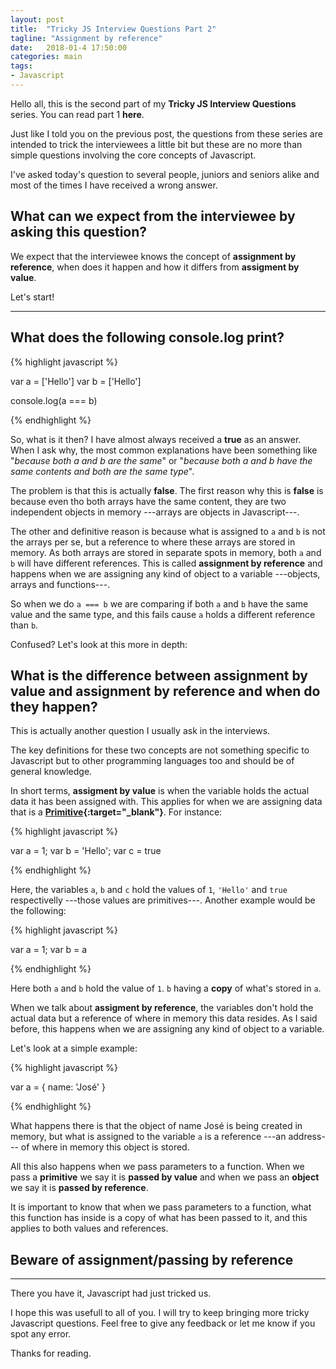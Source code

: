 ```yaml
---
layout: post
title:  "Tricky JS Interview Questions Part 2"
tagline: "Assignment by reference"
date:   2018-01-4 17:50:00
categories: main
tags:
- Javascript
---
```


Hello all, this is the second part of my **Tricky JS Interview Questions** series.
You can read part 1 **here**. 

Just like I told you on the previous post, the questions from these series are intended to trick the interviewees a little bit but these are no more than simple questions involving the core concepts of Javascript. 

I've asked today's question to several people, juniors and seniors alike and most of the times I have received a wrong answer.

## What can we expect from the interviewee by asking this question? 

We expect that the interviewee knows the concept of **assignment by reference**, when does it happen and how it differs from **assigment by value**. 

Let's start!

-----

## What does the following console.log print?

{% highlight javascript %}

var a = ['Hello']
var b = ['Hello']

console.log(a === b)

{% endhighlight %}

So, what is it then? 
I have almost always received a **true** as an answer. When I ask why, the most common explanations have been something like "*because both a and b are the same*" or "*because both a and b have the same contents and both are the same type*".

The problem is that this is actually **false**. The first reason why this is **false** is because even tho both arrays have the same content, they are two independent objects in memory ---arrays are objects in Javascript---.

The other and definitive reason is because what is assigned to `a` and `b` is not the arrays per se, but a reference to where these arrays are stored in memory. As both arrays are stored in separate spots in memory, both `a` and `b` will have different references. This is called **assignment by reference** and happens when we are assigning any kind of object to a variable ---objects, arrays and functions---.

So when we do `a === b` we are comparing if both `a` and `b` have the same value and the same type, and this fails cause `a` holds a different reference than `b`.

Confused? Let's look at this more in depth:

## What is the difference between assignment by value and assignment by reference and when do they happen? 

This is actually another question I usually ask in the interviews.

The key definitions for these two concepts are not something specific to Javascript but to other programming languages too and should be of general knowledge. 

In short terms, **assigment by value** is when the variable holds the actual data it has been assigned with. This applies for when we are assigning data that is a **[Primitive][primitivesLink]{:target="_blank"}**. For instance:

{% highlight javascript %}

var a = 1;
var b = 'Hello';
var c = true

{% endhighlight %}

Here, the variables `a`, `b` and `c` hold the values of `1`, `'Hello'` and `true` respectivelly ---those values are primitives---. 
Another example would be the following:

{% highlight javascript %}

var a = 1;
var b = a

{% endhighlight %}

Here both `a` and `b` hold the value of `1`. `b` having a **copy** of what's stored in `a`.

When we talk about **assigment by reference**, the variables don't hold the actual data but a reference of where in memory this data resides. As I said before, this happens when we are assigning any kind of object to a variable. 

Let's look at a simple example:

{% highlight javascript %}

var a = { name: 'José' }

{% endhighlight %}

What happens there is that the object of name José is being created in memory, but what is assigned to the variable `a` is a reference ---an address--- of where in memory this object is stored. 

All this also happens when we pass parameters to a function. When we pass a **primitive** we say it is **passed by value** and when we pass an **object** we say it is **passed by reference**. 

It is important to know that when we pass parameters to a function, what this function has inside is a copy of what has been passed to it, and this applies to both values and references. 

## Beware of assignment/passing by reference

-----

There you have it, Javascript had just tricked us. 

I hope this was usefull to all of you. I will try to keep bringing more tricky Javascript questions.
Feel free to give any feedback or let me know if you spot any error.

Thanks for reading.


[primitivesLink]: https://developer.mozilla.org/en-US/docs/Glossary/Primitive
